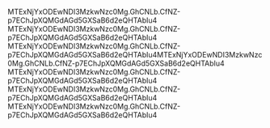 MTExNjYxODEwNDI3MzkwNzc0Mg.GhCNLb.CfNZ-p7EChJpXQMGdAGd5GXSaB6d2eQHTAbIu4
MTExNjYxODEwNDI3MzkwNzc0Mg.GhCNLb.CfNZ-p7EChJpXQMGdAGd5GXSaB6d2eQHTAbIu4
MTExNjYxODEwNDI3MzkwNzc0Mg.GhCNLb.CfNZ-p7EChJpXQMGdAGd5GXSaB6d2eQHTAbIu4MTExNjYxODEwNDI3MzkwNzc0Mg.GhCNLb.CfNZ-p7EChJpXQMGdAGd5GXSaB6d2eQHTAbIu4
MTExNjYxODEwNDI3MzkwNzc0Mg.GhCNLb.CfNZ-p7EChJpXQMGdAGd5GXSaB6d2eQHTAbIu4
MTExNjYxODEwNDI3MzkwNzc0Mg.GhCNLb.CfNZ-p7EChJpXQMGdAGd5GXSaB6d2eQHTAbIu4
MTExNjYxODEwNDI3MzkwNzc0Mg.GhCNLb.CfNZ-p7EChJpXQMGdAGd5GXSaB6d2eQHTAbIu4
